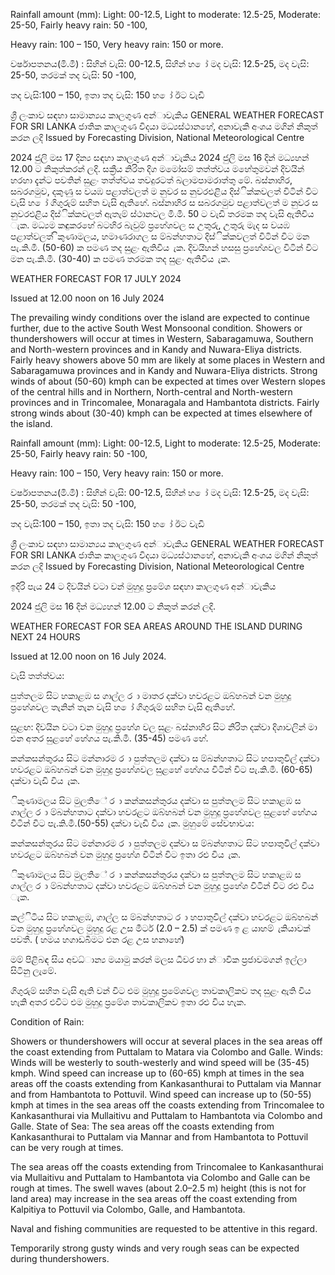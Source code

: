 Rainfall amount (mm): Light: 00-12.5, Light to moderate: 12.5-25, Moderate: 25-50, Fairly heavy rain: 50 -100,

Heavy rain: 100 – 150, Very heavy rain: 150 or more.

වර්ෂාපතනය(මි.මී) : සිහින් වැසි: 00-12.5, සිහින් හ ෝ මද වැසි: 12.5-25, මද වැසි: 25-50, තරමක් තද වැසි: 50 -100,

තද වැසි:100 – 150, ඉතා තද වැසි: 150 හ ෝ ඊට වැඩි

ශ්‍රී ලංකාව සඳහා සාමාන්‍යය කාලගුණ අන්‍ාවැකිය GENERAL WEATHER FORECAST FOR SRI LANKA ජාතික කාලගුණ විදයා මධ්‍යස්ථානහේ, අනාවැකි අංශය මගින් නිකුත් කරන ලදි Issued by Forecasting Division, National Meteorological Centre

2024 ජුලි මස 17 දින්‍ය සඳහා කාලගුණ අන්‍ාවැකිය 2024 ජුලි මස 16 දින්‍ මධ්‍යහන්‍ 12.00 ට නිකුත්කරන්‍ ලදි. සක්‍රීය නිරිත දිග මමෝසම් තත්ත්වය මහේතුමවන් දිවයින්‍ හරහා දැන්‍ට පවතින්‍ සුළං තත්ත්වය තවදුරටත් බලාමපාමරාත්තු මේ. බස්නාහිර, සබරගමුව, දකුණු ස වයඹ පළාත්වලත් ම නුවර ස නුවරඑළිය දිස්ික්කවලත් විටින් විට වැසි හ ෝ ගිගුරුම් සහිත වැසි ඇතිහේ. බස්නාහිර ස සබරගමුව පළාත්වලත් ම නුවර ස නුවරඑළිය දිස්ික්කවලත් ඇතැම් ස්ථානවල මි.මී. 50 ට වැඩි තරමක තද වැසි ඇතිවිය ැක. මධ්‍යම කඳුකරහේ බටහිර බැවුම් ප්‍රහේශවල ස උතුරු, උතුරු මැද ස වයඹ පළාත්වලත් ිකුණාමලය, හමාණරාගල ස ම්බන්හතාට දිස්ික්කවලත් විටින් විට මන පැ.කි.මී. (50-60) ක පමණ තද සුළං ඇතිවිය ැක. දිවයිහන් හසසු ප්‍රහේශවල විටින් විට මන පැ.කි.මී. (30-40) ක පමණ තරමක තද සුළං ඇතිවිය ැක.

WEATHER FORECAST FOR 17 JULY 2024

Issued at 12.00 noon on 16 July 2024

The prevailing windy conditions over the island are expected to continue further, due to the active South West Monsoonal condition. Showers or thundershowers will occur at times in Western, Sabaragamuwa, Southern and North-western provinces and in Kandy and Nuwara-Eliya districts. Fairly heavy showers above 50 mm are likely at some places in Western and Sabaragamuwa provinces and in Kandy and Nuwara-Eliya districts. Strong winds of about (50-60) kmph can be expected at times over Western slopes of the central hills and in Northern, North-central and North-western provinces and in Trincomalee, Monaragala and Hambantota districts. Fairly strong winds about (30-40) kmph can be expected at times elsewhere of the island.

Rainfall amount (mm): Light: 00-12.5, Light to moderate: 12.5-25, Moderate: 25-50, Fairly heavy rain: 50 -100,

Heavy rain: 100 – 150, Very heavy rain: 150 or more.

වර්ෂාපතනය(මි.මී) : සිහින් වැසි: 00-12.5, සිහින් හ ෝ මද වැසි: 12.5-25, මද වැසි: 25-50, තරමක් තද වැසි: 50 -100,

තද වැසි:100 – 150, ඉතා තද වැසි: 150 හ ෝ ඊට වැඩි

ශ්‍රී ලංකාව සඳහා සාමාන්‍යය කාලගුණ අන්‍ාවැකිය GENERAL WEATHER FORECAST FOR SRI LANKA ජාතික කාලගුණ විදයා මධ්‍යස්ථානහේ, අනාවැකි අංශය මගින් නිකුත් කරන ලදි Issued by Forecasting Division, National Meteorological Centre

ඉදිරි පැය 24 ට දිවයින්‍ වටා වන්‍ මුහුදු ප්‍රමේශ සඳහා කාලගුණ අන්‍ාවැකිය

2024 ජුලි මස 16 දින්‍ මධ්‍යහන්‍ 12.00 ට නිකුත් කරන්‍ ලදි.

WEATHER FORECAST FOR SEA AREAS AROUND THE ISLAND DURING NEXT 24 HOURS

Issued at 12.00 noon on 16 July 2024.

වැසි තත්ත්වය:

පුත්තලම සිට හකාළඹ ස ගාල්ල ර ා මාතර දක්වා හවරළට ඔබ්හබන් වන මුහුදු ප්‍රහේශවල තැනින් තැන වැසි හ ෝ ගිගුරුම් සහිත වැසි ඇතිහේ.

සුළඟ: දිවයින වටා වන මුහුදු ප්‍රහේශ වල සුළං බස්නාහිර සිට නිරිත දක්වා දිශාවලින් මා එන අතර සුළහේ හේගය පැ.කි.මී. (35-45) පමණ හේ.

කන්කසන්තුරය සිට මන්නාරම ර ා පුත්තලම දක්වා ස ම්බන්හතාට සිට හපාතුවිල් දක්වා හවරළට ඔබ්හබන් වන මුහුදු ප්‍රහේශවල සුළහේ හේගය විටින් විට පැ.කි.මී. (60-65) දක්වා වැඩි විය ැක.

ිකුණාමලය සිට මුලතිේ ර ා කන්කසන්තුරය දක්වා ස පුත්තලම සිට හකාළඹ ස ගාල්ල ර ා ම්බන්හතාට දක්වා හවරළට ඔබ්හබන් වන මුහුදු ප්‍රහේශවල සුළහේ හේගය විටින් විට පැ.කි.මී.(50-55) දක්වා වැඩි විය ැක. මුහුමේ සේවභාවය:

කන්කසන්තුරය සිට මන්නාරම ර ා පුත්තලම දක්වා ස ම්බන්හතාට සිට හපාතුවිල් දක්වා හවරළට ඔබ්හබන් වන මුහුදු ප්‍රහේශ විටින් විට ඉතා රළු විය ැක.

ිකුණාමලය සිට මුලතිේ ර ා කන්කසන්තුරය දක්වා ස පුත්තලම සිට හකාළඹ ස ගාල්ල ර ා ම්බන්හතාට දක්වා හවරළට ඔබ්හබන් වන මුහුදු ප්‍රහේශ විටින් විට රළු විය ැක.

කල්ිටිය සිට හකාළඹ, ගාල්ල ස ම්බන්හතාට ර ා හපාතුවිල් දක්වා හවරළට ඔබ්හබන් වන මුහුදු ප්‍රහේශවල මුහුදු රළ උස මීටර් (2.0 – 2.5) ක් පමණ ඉ ළ යාහම් ැකියාවක් පවතී. ( හමය හගාඩබිමට එන රළ උස හනාහේ)

මම් පිළිබඳ සිය අවධ්‍ාන්‍ය මයාමු කරන්‍ මලස ධීවර හා න්‍ාවික ප්‍රජාවමගන් ඉල්ලා සිටිනු ලැමේ.

ගිගුරුම් සහිත වැසි ඇති වන්‍ විට එම මුහුදු ප්‍රමේශවල තාවකාලිකව තද සුළං ඇති විය හැකි අතර එවිට එම මුහුදු ප්‍රමේශ තාවකාලිකව ඉතා රළු විය හැක.

Condition of Rain:

Showers or thundershowers will occur at several places in the sea areas off the coast extending from Puttalam to Matara via Colombo and Galle. Winds: Winds will be westerly to south-westerly and wind speed will be (35-45) kmph. Wind speed can increase up to (60-65) kmph at times in the sea areas off the coasts extending from Kankasanthurai to Puttalam via Mannar and from Hambantota to Pottuvil. Wind speed can increase up to (50-55) kmph at times in the sea areas off the coasts extending from Trincomalee to Kankasanthurai via Mullaitivu and Puttalam to Hambantota via Colombo and Galle. State of Sea: The sea areas off the coasts extending from Kankasanthurai to Puttalam via Mannar and from Hambantota to Pottuvil can be very rough at times.

The sea areas off the coasts extending from Trincomalee to Kankasanthurai via Mullaitivu and Puttalam to Hambantota via Colombo and Galle can be rough at times. The swell waves (about 2.0–2.5 m) height (this is not for land area) may increase in the sea areas off the coast extending from Kalpitiya to Pottuvil via Colombo, Galle, and Hambantota.

Naval and fishing communities are requested to be attentive in this regard.

Temporarily strong gusty winds and very rough seas can be expected during thundershowers.